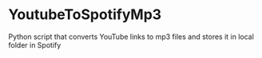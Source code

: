 # YoutubeToSpotifyMp3
Python script that converts YouTube links to mp3 files and stores it in local folder in Spotify
